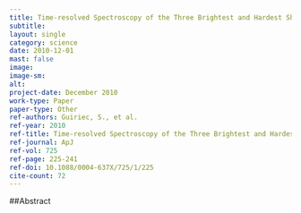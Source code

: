 ```yaml
---
title: Time-resolved Spectroscopy of the Three Brightest and Hardest Short Gamma-ray Bursts Observed with the Fermi Gamma-ray Burst Monitor
subtitle: 
layout: single
category: science
date: 2010-12-01
mast: false
image: 
image-sm: 
alt: 
project-date: December 2010
work-type: Paper
paper-type: Other
ref-authors: Guiriec, S., et al.
ref-year: 2010
ref-title: Time-resolved Spectroscopy of the Three Brightest and Hardest Short Gamma-ray Bursts Observed with the Fermi Gamma-ray Burst Monitor
ref-journal: ApJ
ref-vol: 725
ref-page: 225-241
ref-doi: 10.1088/0004-637X/725/1/225
cite-count: 72
---
```



##Abstract

